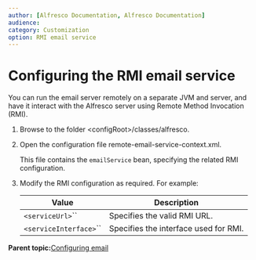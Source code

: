 ```yaml
---
author: [Alfresco Documentation, Alfresco Documentation]
audience: 
category: Customization
option: RMI email service
---
```


# Configuring the RMI email service

You can run the email server remotely on a separate JVM and server, and have it interact with the Alfresco server using Remote Method Invocation \(RMI\).

1.  Browse to the folder <configRoot\>/classes/alfresco.

2.  Open the configuration file remote-email-service-context.xml.

    This file contains the `emailService` bean, specifying the related RMI configuration.

3.  Modify the RMI configuration as required. For example:

    |**Value**|**Description**|
    |---------|---------------|
    |`<serviceUrl>`</serviceUrl>``|Specifies the valid RMI URL.|
    |``<serviceInterface>``</serviceInterface>``|Specifies the interface used for RMI.|


**Parent topic:**[Configuring email](../concepts/email-intro.md)

